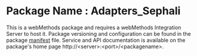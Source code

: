 # Package Name : Adapters_Sephali
This is a webMethods package and requires a webMethods Integration Server to host it. Package versioning and configuration can be found in the package [manifest](./Adapters_Sephali/manifest.v3) file. Service and API documentation is available on the package's home page http://&lt;server&gt;:&lt;port&gt;/&lt;packagename>.